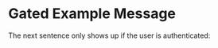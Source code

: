 # Gated Example Message

The next sentence only shows up if the user is authenticated:
<!-- 
<AuthOnly>
   <p>Shh this is a secret</p>
</AuthOnly> -->

